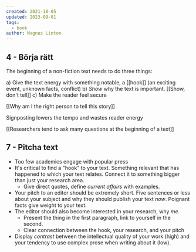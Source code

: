 ```yaml
---
created: 2021-10-05
updated: 2023-09-01
tags:
  - book
author: Magnus Linton
---
```

## 4 - Börja rätt

The beginning of a non-fiction text needs to do three things:

a) Give the text energy with something notable, a [[hook]] (an exciting event, unknown facts, conflict)
b) *Show* why the text is important. [[Show, don't tell]]
c) Make the reader feel secure

[[Why am I the right person to tell this story]]

Signposting lowers the tempo and wastes reader energy

[[Researchers tend to ask many questions at the beginning of a text]]

## 7 - Pitcha text

- Too few academics engage with popular press
- It's critical to find a "hook" to your text. Something relevant that has happened to which your text relates. Connect it to something bigger than just your research area.
	- Give direct quotes, define *current affairs* with examples.
- Your pitch to an editor should be extremely short. Five sentences or less about your subject and why they should publish your text *now*. Poignant facts give weight to your text.
- The editor should also become interested in your research, why *me*.
	- Present the thing in the first paragraph, link to yourself in the second.
	- Clear connection between the hook, your research, and your pitch
- Display *contrast* between the intellectual quality of your work (high) and your tendency to use complex prose when writing about it (low).